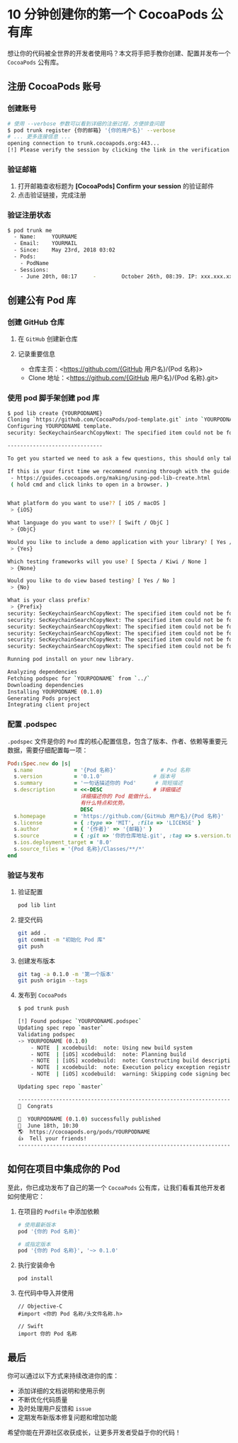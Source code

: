 # 10 分钟创建你的第一个 CocoaPods 公有库

想让你的代码被全世界的开发者使用吗？本文将手把手教你创建、配置并发布一个 `CocoaPods` 公有库。

## 注册 CocoaPods 账号

### 创建账号

```bash
# 使用 --verbose 参数可以看到详细的注册过程，方便排查问题
$ pod trunk register {你的邮箱} '{你的用户名}' --verbose
# ... 更多连接信息 ...
opening connection to trunk.cocoapods.org:443...
[!] Please verify the session by clicking the link in the verification email
```

### 验证邮箱

1. 打开邮箱查收标题为 **[CocoaPods] Confirm your session** 的验证邮件
2. 点击验证链接，完成注册

### 验证注册状态

```bash
$ pod trunk me
  - Name:     YOURNAME
  - Email:    YOURMAIL
  - Since:    May 23rd, 2018 03:02
  - Pods:
    - PodName
  - Sessions:
    - June 20th, 08:17     -        October 26th, 08:39. IP: xxx.xxx.xxx.xxx
```

## 创建公有 Pod 库

### 创建 GitHub 仓库

1. 在 `GitHub` 创建新仓库
2. 记录重要信息

   - 仓库主页：<<https://github.com/{GitHub> 用户名}/{Pod 名称}>
   - Clone 地址：<<https://github.com/{GitHub> 用户名}/{Pod 名称}.git>

### 使用 pod 脚手架创建 pod 库

```bash
$ pod lib create {YOURPODNAME}
Cloning `https://github.com/CocoaPods/pod-template.git` into `YOURPODNAME`.
Configuring YOURPODNAME template.
security: SecKeychainSearchCopyNext: The specified item could not be found in the keychain.

------------------------------

To get you started we need to ask a few questions, this should only take a minute.

If this is your first time we recommend running through with the guide:
 - https://guides.cocoapods.org/making/using-pod-lib-create.html
 ( hold cmd and click links to open in a browser. )


What platform do you want to use?? [ iOS / macOS ]
 > {iOS}

What language do you want to use?? [ Swift / ObjC ]
 > {ObjC}

Would you like to include a demo application with your library? [ Yes / No ]
 > {Yes}

Which testing frameworks will you use? [ Specta / Kiwi / None ]
 > {None}

Would you like to do view based testing? [ Yes / No ]
 > {No}

What is your class prefix?
 > {Prefix}
security: SecKeychainSearchCopyNext: The specified item could not be found in the keychain.
security: SecKeychainSearchCopyNext: The specified item could not be found in the keychain.
security: SecKeychainSearchCopyNext: The specified item could not be found in the keychain.
security: SecKeychainSearchCopyNext: The specified item could not be found in the keychain.
security: SecKeychainSearchCopyNext: The specified item could not be found in the keychain.
security: SecKeychainSearchCopyNext: The specified item could not be found in the keychain.

Running pod install on your new library.

Analyzing dependencies
Fetching podspec for `YOURPODNAME` from `../`
Downloading dependencies
Installing YOURPODNAME (0.1.0)
Generating Pods project
Integrating client project
```

### 配置 .podspec

`.podspec` 文件是你的 `Pod` 库的核心配置信息，包含了版本、作者、依赖等重要元数据，需要仔细配置每一项：

```ruby
Pod::Spec.new do |s|
  s.name             = '{Pod 名称}'              # Pod 名称
  s.version          = '0.1.0'                # 版本号
  s.summary          = '一句话描述你的 Pod'      # 简短描述
  s.description      = <<-DESC                # 详细描述
                       详细描述你的 Pod 能做什么，
                       有什么特点和优势。
                       DESC
  s.homepage         = 'https://github.com/{GitHub 用户名}/{Pod 名称}'
  s.license          = { :type => 'MIT', :file => 'LICENSE' }
  s.author           = { '{作者}' => '{邮箱}' }
  s.source           = { :git => '你的仓库地址.git', :tag => s.version.to_s }
  s.ios.deployment_target = '8.0'
  s.source_files = '{Pod 名称}/Classes/**/*'
end
```

### 验证与发布

1. 验证配置

   ```bash
   pod lib lint
   ```

2. 提交代码

   ```bash
   git add .
   git commit -m "初始化 Pod 库"
   git push
   ```

3. 创建发布版本

   ```bash
   git tag -a 0.1.0 -m '第一个版本'
   git push origin --tags
   ```

4. 发布到 `CocoaPods`

   ```bash
   $ pod trunk push

   [!] Found podspec `YOURPODNAME.podspec`
   Updating spec repo `master`
   Validating podspec
   -> YOURPODNAME (0.1.0)
       - NOTE  | xcodebuild:  note: Using new build system
       - NOTE  | [iOS] xcodebuild:  note: Planning build
       - NOTE  | [iOS] xcodebuild:  note: Constructing build description
       - NOTE  | xcodebuild:  note: Execution policy exception registration failed and was skipped: Error Domain=NSPOSIXErrorDomain Code=1 "Operation not permitted"
       - NOTE  | [iOS] xcodebuild:  warning: Skipping code signing because the target does not have an Info.plist file and one is not being generated automatically.

   Updating spec repo `master`

   --------------------------------------------------------------------------------
   🎉  Congrats

   🚀  YOURPODNAME (0.1.0) successfully published
   📅  June 18th, 10:30
   🌎  https://cocoapods.org/pods/YOURPODNAME
   👍  Tell your friends!
   --------------------------------------------------------------------------------
   ```

## 如何在项目中集成你的 Pod

至此，你已成功发布了自己的第一个 `CocoaPods` 公有库，让我们看看其他开发者如何使用它：

1. 在项目的 `Podfile` 中添加依赖

   ```ruby
   # 使用最新版本
   pod '{你的 Pod 名称}'

   # 或指定版本
   pod '{你的 Pod 名称}', '~> 0.1.0'
   ```

2. 执行安装命令

   ```bash
   pod install
   ```

3. 在代码中导入并使用

   ```objc
   // Objective-C
   #import <你的 Pod 名称/头文件名称.h>

   // Swift
   import 你的 Pod 名称
   ```

## 最后

你可以通过以下方式来持续改进你的库：

- 添加详细的文档说明和使用示例
- 不断优化代码质量
- 及时处理用户反馈和 `issue`
- 定期发布新版本修复问题和增加功能

希望你能在开源社区收获成长，让更多开发者受益于你的代码！
